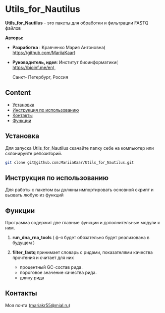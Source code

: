 # Utils_for_Nautilus
 **Utils_for_Nautilus** - это пакеты для обработки и фильтрации FASTQ  файлов
 
 **Авторы:**
 
 * **Разработка** : Кравченко Мария Антоновна( https://github.com/MariiaKaar)
 * **Руководитель, идея**: Институт биоинформатики( https://bioinf.me/en),
    
   Санкт- Петербург, Россия
## Content
* [Установка](#Установкf)
* [Инструкция по использованию](#Инструкция-по-использованию)
* [Контакты](#Контакты)
* [Функции](#Функции)
 ## Установка

Для запуска Utils_for_Nautilus скачайте папку себе на компьютер или склонируйте репозиторий.

```bash
git clone git@github.com:MariiaKaar/Utils_for_Nautilus.git
```
## Инструкция по использованию

Для работы с пакетом вы должны импортировать основной скрипт
и вызвать любую из функций
## Функции

Программа содержит две главные функции и дополнительные модули к ним.
1. **run_dna_rna_tools** ( ф-я будет обязательно будет реализована в будущем )
   

2. **filter_fastq** принимает словарь с ридами,  показателями качества
   прочтения и считает для них
   - процентный GC-состав рида.
   - пороговое значение качества рида.
   - длину рида


## Контакты

  Моя почта (mariakr55@mial.ru)
